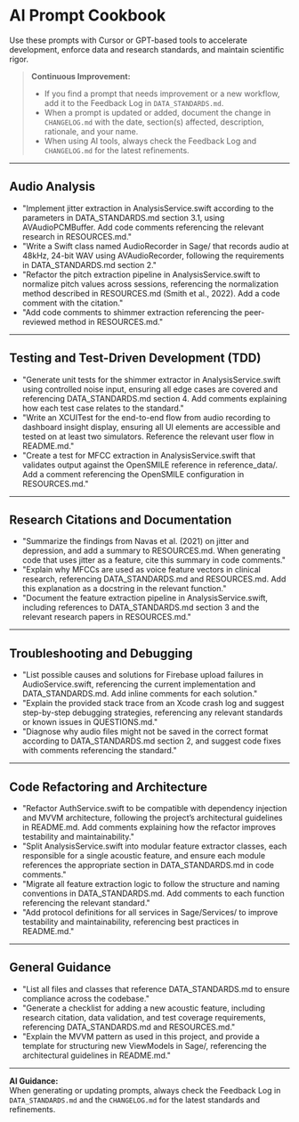 # AI Prompt Cookbook

Use these prompts with Cursor or GPT-based tools to accelerate development, enforce data and research standards, and maintain scientific rigor.

> **Continuous Improvement:**  
> - If you find a prompt that needs improvement or a new workflow, add it to the Feedback Log in `DATA_STANDARDS.md`.
> - When a prompt is updated or added, document the change in `CHANGELOG.md` with the date, section(s) affected, description, rationale, and your name.
> - When using AI tools, always check the Feedback Log and `CHANGELOG.md` for the latest refinements.

---

## Audio Analysis

- "Implement jitter extraction in AnalysisService.swift according to the parameters in DATA_STANDARDS.md section 3.1, using AVAudioPCMBuffer. Add code comments referencing the relevant research in RESOURCES.md."
- "Write a Swift class named AudioRecorder in Sage/ that records audio at 48kHz, 24-bit WAV using AVAudioRecorder, following the requirements in DATA_STANDARDS.md section 2."
- "Refactor the pitch extraction pipeline in AnalysisService.swift to normalize pitch values across sessions, referencing the normalization method described in RESOURCES.md (Smith et al., 2022). Add a code comment with the citation."
- "Add code comments to shimmer extraction referencing the peer-reviewed method in RESOURCES.md."

---

## Testing and Test-Driven Development (TDD)

- "Generate unit tests for the shimmer extractor in AnalysisService.swift using controlled noise input, ensuring all edge cases are covered and referencing DATA_STANDARDS.md section 4. Add comments explaining how each test case relates to the standard."
- "Write an XCUITest for the end-to-end flow from audio recording to dashboard insight display, ensuring all UI elements are accessible and tested on at least two simulators. Reference the relevant user flow in README.md."
- "Create a test for MFCC extraction in AnalysisService.swift that validates output against the OpenSMILE reference in reference_data/. Add a comment referencing the OpenSMILE configuration in RESOURCES.md."

---

## Research Citations and Documentation

- "Summarize the findings from Navas et al. (2021) on jitter and depression, and add a summary to RESOURCES.md. When generating code that uses jitter as a feature, cite this summary in code comments."
- "Explain why MFCCs are used as voice feature vectors in clinical research, referencing DATA_STANDARDS.md and RESOURCES.md. Add this explanation as a docstring in the relevant function."
- "Document the feature extraction pipeline in AnalysisService.swift, including references to DATA_STANDARDS.md section 3 and the relevant research papers in RESOURCES.md."

---

## Troubleshooting and Debugging

- "List possible causes and solutions for Firebase upload failures in AudioService.swift, referencing the current implementation and DATA_STANDARDS.md. Add inline comments for each solution."
- "Explain the provided stack trace from an Xcode crash log and suggest step-by-step debugging strategies, referencing any relevant standards or known issues in QUESTIONS.md."
- "Diagnose why audio files might not be saved in the correct format according to DATA_STANDARDS.md section 2, and suggest code fixes with comments referencing the standard."

---

## Code Refactoring and Architecture

- "Refactor AuthService.swift to be compatible with dependency injection and MVVM architecture, following the project’s architectural guidelines in README.md. Add comments explaining how the refactor improves testability and maintainability."
- "Split AnalysisService.swift into modular feature extractor classes, each responsible for a single acoustic feature, and ensure each module references the appropriate section in DATA_STANDARDS.md in code comments."
- "Migrate all feature extraction logic to follow the structure and naming conventions in DATA_STANDARDS.md. Add comments to each function referencing the relevant standard."
- "Add protocol definitions for all services in Sage/Services/ to improve testability and maintainability, referencing best practices in README.md."

---

## General Guidance

- "List all files and classes that reference DATA_STANDARDS.md to ensure compliance across the codebase."
- "Generate a checklist for adding a new acoustic feature, including research citation, data validation, and test coverage requirements, referencing DATA_STANDARDS.md and RESOURCES.md."
- "Explain the MVVM pattern as used in this project, and provide a template for structuring new ViewModels in Sage/, referencing the architectural guidelines in README.md."

---

**AI Guidance:**  
When generating or updating prompts, always check the Feedback Log in `DATA_STANDARDS.md` and the `CHANGELOG.md` for the latest standards and refinements.


